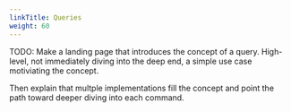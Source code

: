 ```yaml
---
linkTitle: Queries
weight: 60
---
```


TODO: Make a landing page that introduces the concept of a query. High-level,
not immediately diving into the deep end, a simple use case motiviating the
concept.

Then explain that multple implementations fill the concept and point the path
toward deeper diving into each command.
